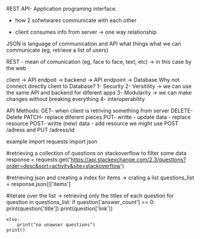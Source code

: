 REST API- Application programing interface.

- how 2 sofwtwares communicate with each other

- client consumes info from server -> one way relationship

JSON is language of communication and API what things what we can communicate (eg, retrieve a list of users)

REST - mean of comunication (eg, face to face, text, etc) -> in this case by the web 

client ->  API endpoit -> backend -> API endpoint -> Database
Why not connect directly client to Database? 
    1- Security
    2- Versitility -> we can use the same API and backend for diferent apps
    3- Modularity -> we can make changes without breaking everything
    4- interoperability 

API Methods:
GET- when client is retriving something from server
DELETE- Delete
PATCH- replace diferent pieces 
PUT- writte - update data - replace resource
POST- writte (new) data - add resource
we might use POST /adress and PUT /adress/id

example
import requests
import json

#retrieving a collection of questions on stackoverflow to filter some data
response = requests.get('https://api.stackexchange.com/2.3/questions?order=desc&sort=activity&site=stackoverflow')

#retrieving json and creating a index for items -> crating a list
questions_list = response.json()['items']

#iterate over the list -> retrieving only the titles of each question
for question in questions_list:
    if question['answer_count'] == 0:
        print(question['title'])
        print(question['link'])
       
    else:
        print("no unawser questions")
    print()
